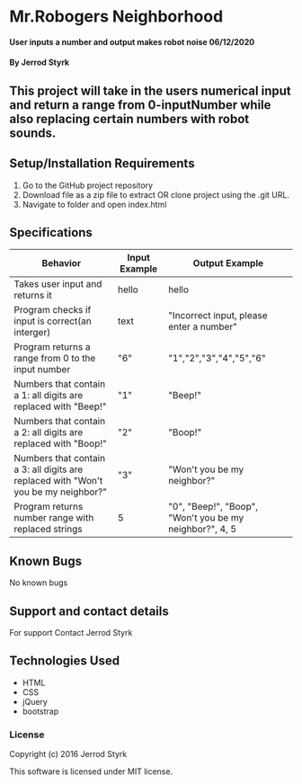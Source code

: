 # Mr.Robogers Neighborhood

#### User inputs a number and output makes robot noise 06/12/2020

#### By Jerrod Styrk

## This project will take in the users numerical input and return a range from 0-inputNumber while also replacing certain numbers with robot sounds. 

## Setup/Installation Requirements

1. Go to the GitHub project repository
2. Download file as a zip file to extract OR clone project using the .git URL.
3. Navigate to folder and open index.html

## Specifications

| Behavior | Input Example | Output Example |
|----------|---------------|----------------|
| Takes user input and returns it | hello | hello |
| Program checks if input is correct(an interger) | text | "Incorrect input, please enter a number" |
| Program returns a range from 0 to the input number | "6" | "1","2","3","4","5","6" |
| Numbers that contain a 1: all digits are replaced with "Beep!" | "1" | "Beep!" |
| Numbers that contain a 2: all digits are replaced with "Boop!" | "2" | "Boop!" |
| Numbers that contain a 3: all digits are replaced with "Won't you be my neighbor?" | "3" | "Won't you be my neighbor?" |
| Program returns number range with replaced strings | 5 | "0", "Beep!", "Boop", "Won't you be my neighbor?", 4, 5 |

## Known Bugs
No known bugs

## Support and contact details
For support Contact Jerrod Styrk

## Technologies Used
 * HTML
 * CSS
 * jQuery
 * bootstrap

### License
Copyright (c) 2016 Jerrod Styrk

This software is licensed under MIT license.